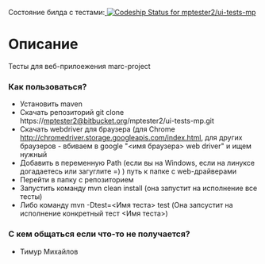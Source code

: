 Состояние билда с тестами:[ ![Codeship Status for mptester2/ui-tests-mp](https://codeship.com/projects/69c00860-796d-0133-2e51-7addd7fed507/status?branch=develop)](https://codeship.com/projects/118715)

# Описание #
 
Тесты для веб-прилоежения marc-project


### Как пользоваться? ###

* Установить maven
* Скачать репозиторий git clone https://mptester2@bitbucket.org/mptester2/ui-tests-mp.git
* Скачать webdriver для браузера (для Chrome http://chromedriver.storage.googleapis.com/index.html, для других браузеров - вбиваем в google "<имя браузера> web driver" и ищем нужный
* Добавить в переменную Path (если вы на Windows, если на линуксе догадаетесь или загуглите =) ) путь к папке с web-драйверами
* Перейти в папку с репозиторием
* Запустить команду mvn clean install (она запустит на исполнение все тесты)
* Либо команду mvn -Dtest=<Имя теста> test (Она запсустит на исполнение конкретный тест <Имя теста>)


### С кем общаться если что-то не получается? ###

* Тимур Михайлов